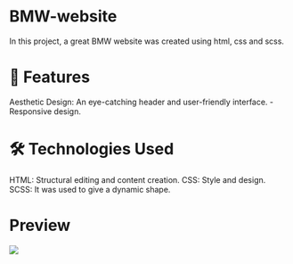 # BMW-website
In this project, a great BMW website was created using html, css and scss.

# 🎨 Features
Aesthetic Design: An eye-catching header and user-friendly interface. -Responsive design.

# 🛠️ Technologies Used
HTML: Structural editing and content creation.
CSS: Style and design.
SCSS: It was used to give a dynamic shape.

# Preview
![](bmw-cars-gif.gif)
